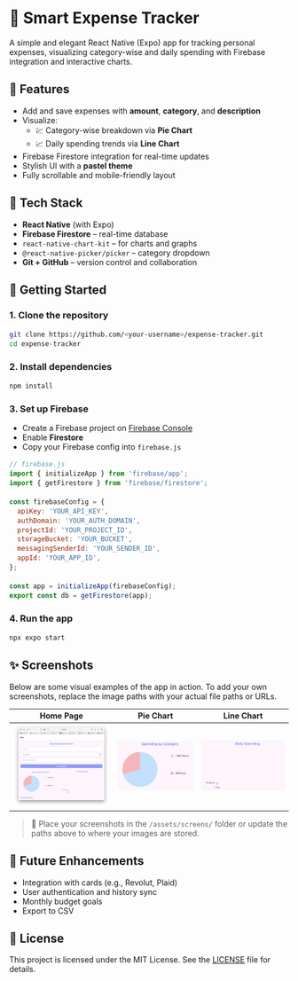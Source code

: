 # 💸 Smart Expense Tracker

A simple and elegant React Native (Expo) app for tracking personal expenses, visualizing category-wise and daily spending with Firebase integration and interactive charts.

## 📱 Features

- Add and save expenses with **amount**, **category**, and **description**
- Visualize:
  - 💹 Category-wise breakdown via **Pie Chart**
  - 📈 Daily spending trends via **Line Chart**
- Firebase Firestore integration for real-time updates
- Stylish UI with a **pastel theme**
- Fully scrollable and mobile-friendly layout

## 🔧 Tech Stack

- **React Native** (with Expo)
- **Firebase Firestore** – real-time database
- `react-native-chart-kit` – for charts and graphs
- `@react-native-picker/picker` – category dropdown
- **Git + GitHub** – version control and collaboration

## 🚀 Getting Started

### 1. Clone the repository
```bash
git clone https://github.com/<your-username>/expense-tracker.git
cd expense-tracker
```

### 2. Install dependencies
```bash
npm install
```

### 3. Set up Firebase
- Create a Firebase project on [Firebase Console](https://console.firebase.google.com/)
- Enable **Firestore**
- Copy your Firebase config into `firebase.js`

```js
// firebase.js
import { initializeApp } from 'firebase/app';
import { getFirestore } from 'firebase/firestore';

const firebaseConfig = {
  apiKey: 'YOUR_API_KEY',
  authDomain: 'YOUR_AUTH_DOMAIN',
  projectId: 'YOUR_PROJECT_ID',
  storageBucket: 'YOUR_BUCKET',
  messagingSenderId: 'YOUR_SENDER_ID',
  appId: 'YOUR_APP_ID',
};

const app = initializeApp(firebaseConfig);
export const db = getFirestore(app);
```

### 4. Run the app
```bash
npx expo start
```

## ✨ Screenshots

Below are some visual examples of the app in action. To add your own screenshots, replace the image paths with your actual file paths or URLs.

| Home Page                         | Pie Chart                          | Line Chart                         |
|----------------------------------|------------------------------------|------------------------------------|
| ![Home](./assets/images/home.png) | ![Pie](./assets/images/pie.png)   | ![Line](./assets/images/line.png) |

> 📂 Place your screenshots in the `/assets/screens/` folder or update the paths above to where your images are stored.

## 📌 Future Enhancements

- Integration with cards (e.g., Revolut, Plaid)
- User authentication and history sync
- Monthly budget goals
- Export to CSV

## 📝 License

This project is licensed under the MIT License. See the [LICENSE](LICENSE) file for details.
